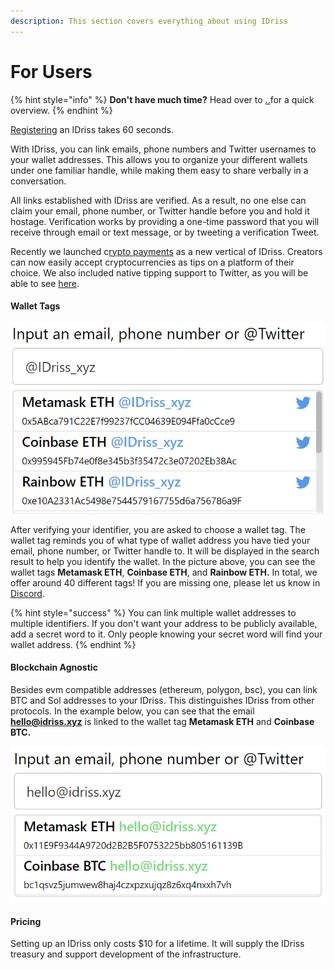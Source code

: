 ```yaml
---
description: This section covers everything about using IDriss
---
```


# For Users

{% hint style="info" %}
**Don't have much time?** Head over to [..](../../ "mention")for a quick overview.
{% endhint %}

[Registering](https://www.idriss.xyz/) an IDriss takes 60 seconds.

With IDriss, you can link emails, phone numbers and Twitter usernames to your wallet addresses. This allows you to organize your different wallets under one familiar handle, while making them easy to share verbally in a conversation.

All links established with IDriss are verified. As a result, no one else can claim your email, phone number, or Twitter handle before you and hold it hostage. Verification works by providing a one-time password that you will receive through email or text message, or by tweeting a verification Tweet.

Recently we launched c[rypto payments](https://mirror.xyz/0x88d7709ce401e4E7b5068156423ECB4f60A99F75/gwUi5LU-JIy4ldoKKFC9E4ODZuKfF\_cETW2uSZEuPSs) as a new vertical of IDriss. Creators can now easily accept cryptocurrencies as tips on a platform of their choice. We also included native tipping support to Twitter, as you will be able to see [here](idriss-book/online-creator-tipping.md).

#### Wallet Tags

![](<../../.gitbook/assets/image (1) (1).png>)

After verifying your identifier, you are asked to choose a wallet tag. The wallet tag reminds you of what type of wallet address you have tied your email, phone number, or Twitter handle to. It will be displayed in the search result to help you identify the wallet. In the picture above, you can see the wallet tags **Metamask ETH**, **Coinbase ETH**, and **Rainbow ETH.** In total, we offer around 40 different tags!  If you are missing one, please let us know in [Discord](https://discord.gg/RJhJKamjw5).

{% hint style="success" %}
You can link multiple wallet addresses to multiple identifiers. If you don't want your address to be publicly available, add a secret word to it. Only people knowing your secret word will find your wallet address.
{% endhint %}

#### Blockchain Agnostic

Besides evm compatible addresses (ethereum, polygon, bsc), you can link BTC and Sol addresses to your IDriss. This distinguishes IDriss from other protocols. In the example below, you can see that the email **hello@idriss.xyz** is linked to the wallet tag **Metamask ETH** and **Coinbase BTC.**

****![](<../../.gitbook/assets/image (2).png>)****

#### Pricing

Setting up an IDriss only costs $10 for a lifetime. It will supply the IDriss treasury and support development of the infrastructure.
